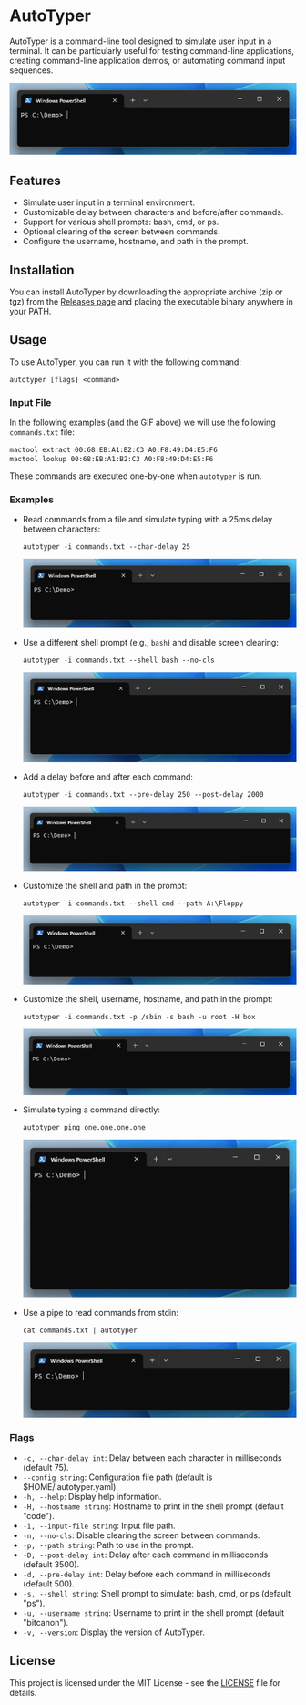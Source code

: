 # AutoTyper

AutoTyper is a command-line tool designed to simulate user input in a terminal. It can be particularly useful for testing command-line applications, creating command-line application demos, or automating command input sequences.

![autotyper-demo](docs/img/autotyper-demo.gif)

## Features

- Simulate user input in a terminal environment.
- Customizable delay between characters and before/after commands.
- Support for various shell prompts: bash, cmd, or ps.
- Optional clearing of the screen between commands.
- Configure the username, hostname, and path in the prompt.

## Installation

You can install AutoTyper by downloading the appropriate archive (zip or tgz) from the [Releases page](https://github.com/bitcanon/autotyper/releases) and placing the executable binary anywhere in your PATH.

## Usage

To use AutoTyper, you can run it with the following command:

```shell
autotyper [flags] <command>
```

### Input File

In the following examples (and the GIF above) we will use the following `commands.txt` file:

```shell
mactool extract 00:68:EB:A1:B2:C3 A0:F8:49:D4:E5:F6
mactool lookup 00:68:EB:A1:B2:C3 A0:F8:49:D4:E5:F6
```
These commands are executed one-by-one when `autotyper` is run.

### Examples

- Read commands from a file and simulate typing with a 25ms delay between characters:

  ```shell
  autotyper -i commands.txt --char-delay 25
  ```
  ![autotyper-example1](docs/img/autotyper-example1.gif)

- Use a different shell prompt (e.g., `bash`) and disable screen clearing:

  ```shell
  autotyper -i commands.txt --shell bash --no-cls
  ```
  ![autotyper-example2](docs/img/autotyper-example2.gif)

- Add a delay before and after each command:

  ```shell
  autotyper -i commands.txt --pre-delay 250 --post-delay 2000
  ```
  ![autotyper-example3](docs/img/autotyper-example3.gif)

- Customize the shell and path in the prompt:

  ```shell
  autotyper -i commands.txt --shell cmd --path A:\Floppy
  ```
  ![autotyper-example4](docs/img/autotyper-example4.gif)

- Customize the shell, username, hostname, and path in the prompt:

  ```shell
  autotyper -i commands.txt -p /sbin -s bash -u root -H box
  ```
  ![autotyper-example5](docs/img/autotyper-example5.gif)

- Simulate typing a command directly:

  ```shell
  autotyper ping one.one.one.one
  ```
  ![autotyper-example6](docs/img/autotyper-example6.gif)

- Use a pipe to read commands from stdin:

  ```shell
  cat commands.txt | autotyper
  ```
  ![autotyper-example7](docs/img/autotyper-example7.gif)

### Flags

- `-c, --char-delay int`: Delay between each character in milliseconds (default 75).
- `--config string`: Configuration file path (default is $HOME/.autotyper.yaml).
- `-h, --help`: Display help information.
- `-H, --hostname string`: Hostname to print in the shell prompt (default "code").
- `-i, --input-file string`: Input file path.
- `-n, --no-cls`: Disable clearing the screen between commands.
- `-p, --path string`: Path to use in the prompt.
- `-D, --post-delay int`: Delay after each command in milliseconds (default 3500).
- `-d, --pre-delay int`: Delay before each command in milliseconds (default 500).
- `-s, --shell string`: Shell prompt to simulate: bash, cmd, or ps (default "ps").
- `-u, --username string`: Username to print in the shell prompt (default "bitcanon").
- `-v, --version`: Display the version of AutoTyper.

## License

This project is licensed under the MIT License - see the [LICENSE](LICENSE) file for details.
